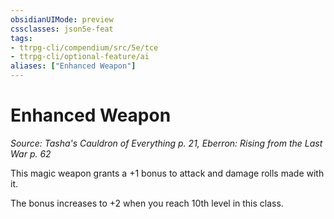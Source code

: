 ```yaml
---
obsidianUIMode: preview
cssclasses: json5e-feat
tags:
- ttrpg-cli/compendium/src/5e/tce
- ttrpg-cli/optional-feature/ai
aliases: ["Enhanced Weapon"]
---
```

# Enhanced Weapon
*Source: Tasha's Cauldron of Everything p. 21, Eberron: Rising from the Last War p. 62*  

This magic weapon grants a +1 bonus to attack and damage rolls made with it.

The bonus increases to +2 when you reach 10th level in this class.